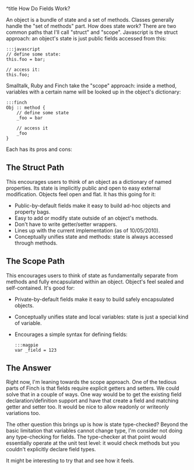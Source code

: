 ^title How Do Fields Work?

An object is a bundle of state and a set of methods. Classes generally handle the "set of methods" part. How does state work? There are two common paths that I'll call "struct" and "scope". Javascript is the struct approach: an object's state is just public fields accessed from this:

    :::javascript
    // define some state:
    this.foo = bar;
    
    // access it:
    this.foo;

Smalltalk, Ruby and Finch take the "scope" approach: inside a method, variables with a certain name will be looked up in the object's dictionary:

    :::finch
    Obj :: method {
        // define some state
        _foo = bar
        
        // access it
        _foo
    }

Each has its pros and cons:

## The Struct Path

This encourages users to think of an object as a dictionary of named properties. Its state is implicitly public and open to easy external modification. Objects feel open and flat. It has this going for it:

*   Public-by-default fields make it easy to build ad-hoc objects and property 
    bags.
*   Easy to add or modify state outside of an object's methods.
*   Don't have to write getter/setter wrappers.
*   Lines up with the current implementation (as of 10/05/2010).
*   Conceptually unifies state and methods: state is always accessed through 
    methods.

## The Scope Path

This encourages users to think of state as fundamentally separate from methods and fully encapsulated within an object. Object's feel sealed and self-contained. It's good for:

*   Private-by-default fields make it easy to build safely encapsulated objects.
*   Conceptually unifies state and local variables: state is just a special kind 
    of variable.
*   Encourages a simple syntax for defining fields:
    
        :::magpie
        var _field = 123

## The Answer

Right now, I'm leaning towards the scope approach. One of the tedious parts of
Finch is that fields require explicit getters and setters. We could solve that
in a couple of ways. One way would be to get the existing field
declaration/definition support and have that create a field and matching getter
and setter too. It would be nice to allow readonly or writeonly variations too.

The other question this brings up is how is state type-checked? Beyond the basic limitation that variables cannot change type, I'm consider not doing any type-checking for fields. The type-checker at that point would essentially operate at the unit test level: it would check methods but you couldn't explicitly declare field types.

It might be interesting to try that and see how it feels.

